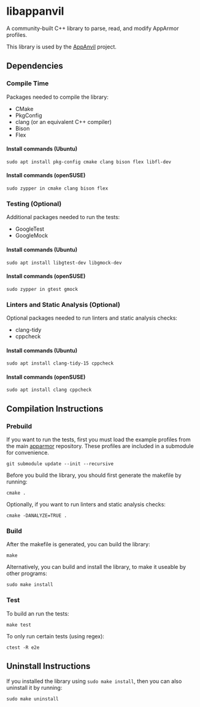 # libappanvil
A community-built C++ library to parse, read, and modify AppArmor profiles.

This library is used by the [AppAnvil](https://github.com/jack-ullery/AppAnvil) project.

## Dependencies
### Compile Time
Packages needed to compile the library:
* CMake
* PkgConfig
* clang (or an equivalent C++ compiler)
* Bison
* Flex

#### Install commands (Ubuntu)
```
sudo apt install pkg-config cmake clang bison flex libfl-dev
```

#### Install commands (openSUSE)
```
sudo zypper in cmake clang bison flex
```

### Testing (Optional)
Additional packages needed to run the tests:
* GoogleTest
* GoogleMock

#### Install commands (Ubuntu)
```
sudo apt install libgtest-dev libgmock-dev
```

#### Install commands (openSUSE)
```
sudo zypper in gtest gmock
```

### Linters and Static Analysis (Optional)
Optional packages needed to run linters and static analysis checks:
* clang-tidy
* cppcheck

#### Install commands (Ubuntu)
```
sudo apt install clang-tidy-15 cppcheck
```

#### Install commands (openSUSE)
```
sudo apt install clang cppcheck
```

## Compilation Instructions
### Prebuild
If you want to run the tests, first you must load the example profiles from the main [apparmor](https://gitlab.com/apparmor/apparmor/-/tree/master/parser/tst/simple_tests) repository. These profiles are included in a submodule for convenience.
```
git submodule update --init --recursive
```

Before you build the library, you should first generate the makefile by running:
```
cmake .
```

Optionally, if you want to run linters and static analysis checks:
```
cmake -DANALYZE=TRUE .
```

### Build
After the makefile is generated, you can build the library:
```
make
```

Alternatively, you can build and install the library, to make it useable by other programs:
```
sudo make install
```

### Test
To build an run the tests:
```
make test
```

To only run certain tests (using regex):
```
ctest -R e2e
```

## Uninstall Instructions
If you installed the library using `sudo make install`, then you can also uninstall it by running:
```
sudo make uninstall
```
